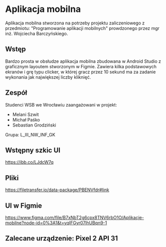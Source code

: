 # Aplikacja mobilna

Aplikacja mobilna stworzona na potrzeby projektu zaliczeniowego z przedmiotu: "Programowanie aplikacji mobilnych" prowdzonego przez mgr inż. Wojciecha Barczyńskiego.

## Wstęp

Bardzo prosta w obsłudze aplikacja mobilna zbudowana w Android Studio z graficznym layoutem stworzonym w Figmie. Zawiera kilka podstawowych ekranów i grę typu clicker, w której gracz przez 10 sekund ma za zadanie wykonania jak największej liczby kliknięć.

## Zespół

Studenci WSB we Wrocławiu zaangażowani w projekt:

* Melani Szwit
* Michał Paśko
* Sebastian Grodziński

Grupa: L_III_NW_INF_GK

## Wstępny szkic UI

https://ibb.co/LJdcW7q

## Pliki

https://filetransfer.io/data-package/PBENVfdr#link

## UI w Figmie

https://www.figma.com/file/B7xNbT2g6cpx8TNV6rbO1O/Aplikacje-mobilne?node-id=0%3A1&t=yqIFGyr07lhUBqn9-1

## Zalecane urządzenie: Pixel 2 API 31
